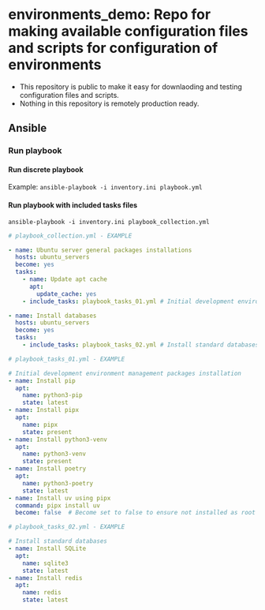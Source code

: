 # environments_demo: Repo for making available configuration files and scripts for configuration of environments

* This repository is public to make it easy for downlaoding and testing configuration files and scripts.
* Nothing in this repository is remotely production ready.

## Ansible

### Run playbook

#### Run discrete playbook

Example: `ansible-playbook -i inventory.ini playbook.yml`

#### Run playbook with included tasks files

`ansible-playbook -i inventory.ini playbook_collection.yml`

```YAML
# playbook_collection.yml - EXAMPLE

- name: Ubuntu server general packages installations
  hosts: ubuntu_servers
  become: yes
  tasks:
    - name: Update apt cache
      apt:
        update_cache: yes
    - include_tasks: playbook_tasks_01.yml # Initial development environment management packages installation

- name: Install databases
  hosts: ubuntu_servers
  become: yes
  tasks:    
    - include_tasks: playbook_tasks_02.yml # Install standard databases
```

```YAML
# playbook_tasks_01.yml - EXAMPLE

# Initial development environment management packages installation
- name: Install pip
  apt:
    name: python3-pip
    state: latest
- name: Install pipx
  apt:
    name: pipx
    state: present
- name: Install python3-venv
  apt:
    name: python3-venv
    state: present
- name: Install poetry
  apt:
    name: python3-poetry
    state: latest
- name: Install uv using pipx
  command: pipx install uv
  become: false  # Become set to false to ensure not installed as root else permissions issues
```

```YAML
# playbook_tasks_02.yml - EXAMPLE

# Install standard databases
- name: Install SQLite
  apt:
    name: sqlite3
    state: latest
- name: Install redis
  apt:
    name: redis
    state: latest

```